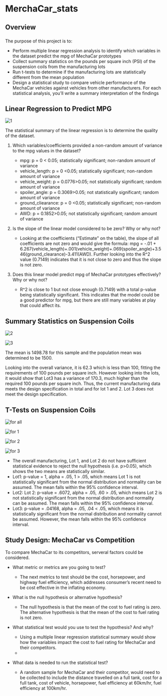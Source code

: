 # MerchaCar_stats
## Overview
###
The purpose of this project is to:
- Perform multiple linear regression analysis to identify which variables in the dataset predict the mpg of MechaCar prototypes
- Collect summary statistics on the pounds per square inch (PSI) of the suspension coils from the manufacturing lots
- Run t-tests to determine if the manufacturing lots are statistically different from the mean population
- Design a statistical study to compare vehicle performance of the MechaCar vehicles against vehicles from other manufacturers. For each statistical analysis, you’ll write a summary interpretation of the findings
## Linear Regression to Predict MPG

![1](https://user-images.githubusercontent.com/67567087/163654733-887147aa-1ec7-4269-ad34-b1f8fdd448b0.png)

The statistical summary of the linear regression is to determine the quality of the dataset. 

1) Which variables/coefficients provided a non-random amount of variance to the mpg values in the dataset?
    - mpg: p = 0 < 0.05; statistically significant; non-random amount of variance
    - vehicle_length: p = 0 <0.05; statistically significant; non-random amount of variance
    - vehicle_weight: p = 0.0776>0.05; not statistically significant; random amount of variance
    - spoiler_angle: p = 0.3069>0.05; not statistically significant; random amount of variance
    - ground_cliearance: p = 0 <0.05; statistically significant; non-random amount of variance
    - AWD: p = 0.1852>0.05; not statistically significant; random amount of variance

2) Is the slope of the linear model considered to be zero? Why or why not?
   - Looking at the coefficients (“Estimate” on the table), the slope of all coefficients are not zero and would give the formula: 
mpg = -.01 + 6.267(vehicle_length)+.001(vehicle_weight)+.069(spoiler_angle)+3.546(ground_clearance)-3.411(AWD). Further looking into the R^2 value (0.7149) indicates that it is not close to zero and thus the slope is not zero. 

3) Does this linear model predict mpg of MechaCar prototypes effectively? Why or why not?
    - R^2 is close to 1 but not close enough (0.7149) with a total p-value being statistically significant. This indicates that the model could be a good predictor for mpg, but there are still many variables at play that could affect its.

## Summary Statistics on Suspension Coils

![2](https://user-images.githubusercontent.com/67567087/163655029-65cee33e-a308-410a-9f32-7c2ed1f551ec.png)

![3](https://user-images.githubusercontent.com/67567087/163655035-e18bcd9f-5e65-44d9-8f9b-a7d3b034c838.png)

The mean is 1498.78 for this sample and the population mean was determined to be 1500.

Looking into the overall variance, it is 62.3 which is less than 100, fitting the requirements of 100 pounds per square inch. However looking into the lots, it would show that Lot3 has a variance of 170.3, much higher than the required 100 pounds per square inch. Thus, the current manufacturing data meets the design specification in total and for lot 1 and 2. Lot 3 does not meet the design specification.

## T-Tests on Suspension Coils

![for all](https://user-images.githubusercontent.com/67567087/163655100-279673c8-534e-4aa2-9289-f92fe6ce9613.png)

![for 1](https://user-images.githubusercontent.com/67567087/163655103-311506aa-75ed-4c5c-8942-95b42f0ab09e.png)

![for 2](https://user-images.githubusercontent.com/67567087/163655107-8a50ca80-0ba7-477f-a858-cca7b7cf89cd.png)

![for 3](https://user-images.githubusercontent.com/67567087/163655113-dd9470bd-0fed-49ac-95c0-870e5a7aa746.png)

- The overall manufacturing, Lot 1, and Lot 2 do not have sufficient statistical evidence to reject the null hypothesis (i.e. p>0.05), which shows the two means are statistically similar.
- Lot1: p-value = 1, alpha = .05, 1 > .05, which means Lot 1 is not statistically significant from the normal distribution and normality can be assumed. The mean falls within the 95% confidence interval.
- Lot2: Lot 2: p-value = .6072, alpha = .05, .60 > .05, which means Lot 2 is not statistically significant from the normal distribution and normality can be assumed. The mean falls within the 95% confidence interval.
- Lot3: p-value = .04168, alpha = .05, .04 < .05, which means it is statistically significant from the normal distribution and normality cannot be assumed. However, the mean falls within the 95% confidence interval.

## Study Design: MechaCar vs Competition

To compare MechaCar to its competitors, serveral factors could be considered.

- What metric or metrics are you going to test?
    - The next metrics to test should be the cost, horsepower, and highway fuel efficiency, which addresses consumer’s recent need to be cost effective in the inflating economy.

- What is the null hypothesis or alternative hypothesis?
    - The null hypothesis is that the mean of the cost to fuel rating is zero. The alternative hypothesis is that the mean of the cost to fuel rating is not zero.

- What statistical test would you use to test the hypothesis? And why?
    - Using a multiple linear regression statistical summary would show how the variables impact the cost to fuel rating for MechaCar and their competitors.
    - 
- What data is needed to run the statistical test?
    - A random sample for MechaCar and their competitor, would need to be collected to include the distance travelled on a full tank, cost for a full tank, cost of vehicle, horsepower, fuel efficiency at 60km/hr, fuel efficiency at 100km/hr.
